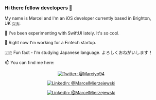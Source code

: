 ### Hi there fellow developers 👋
My name is Marcel and I'm an iOS developer currently based in Brighton, UK 🇬🇧.

🌱 I've been experimenting with SwiftUI lately. It's so cool.

🔭 Right now I'm working for a Fintech startup.

🇯🇵 Fun fact - I'm studying Japanese language. よろしくおねがいします！ 

📫 You can find me here: 

<p align="center">
<a href="https://twitter.com/Marciyo94">
    <img src="https://img.shields.io/badge/Twitter-@Marciyo94-blue.svg?style=social&logo=Twitter" alt="Twitter: @Marciyo94" />
</a>
</p>
<p align="center">

<a href="https://www.linkedin.com/in/marcelmierzejewski/">
    <img src="https://img.shields.io/badge/LinkedIn-@MarcelMierzejewski-blue.svg?style=social&logo=LinkedIn" alt="LinkedIn: @MarcelMierzejewski" />
</a>
</p>
<p align="center">

<a href="https://medium.com/@marcelmierzejewski/">
    <img src="https://img.shields.io/badge/Medium-@MarcelMierzejewski-blue.svg?style=social&logo=Medium" alt="LinkedIn: @MarcelMierzejewski" />
</a>
</p>



<!--
**Marciyo/Marciyo** is a ✨ _special_ ✨ repository because its `README.md` (this file) appears on your GitHub profile.

Here are some ideas to get you started:

- 🔭 I’m currently working on ...
- 🌱 I’m currently learning ...
- 👯 I’m looking to collaborate on ...
- 🤔 I’m looking for help with ...
- 💬 Ask me about ...
- 📫 How to reach me: ...
- 😄 Pronouns: ...
- ⚡ Fun fact: ...
-->
